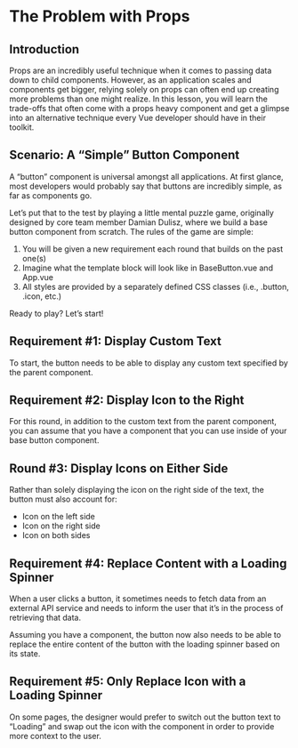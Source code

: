 # The Problem with Props

## Introduction

Props are an incredibly useful technique when it comes to passing data down to child components. However, as an application scales and components get bigger, relying solely on props can often end up creating more problems than one might realize. In this lesson, you will learn the trade-offs that often come with a props heavy component and get a glimpse into an alternative technique every Vue developer should have in their toolkit.

## Scenario: A “Simple” Button Component

A “button” component is universal amongst all applications. At first glance, most developers would probably say that buttons are incredibly simple, as far as components go.

Let’s put that to the test by playing a little mental puzzle game, originally designed by core team member Damian Dulisz, where we build a base button component from scratch. The rules of the game are simple:

1. You will be given a new requirement each round that builds on the past one(s)
2. Imagine what the template block will look like in BaseButton.vue and App.vue
3. All styles are provided by a separately defined CSS classes (i.e., .button, .icon, etc.)

Ready to play? Let’s start!

## Requirement #1: Display Custom Text

To start, the button needs to be able to display any custom text specified by the parent component.

## Requirement #2: Display Icon to the Right

For this round, in addition to the custom text from the parent component, you can assume that you have a <app-icon :icon="iconName" /> component that you can use inside of your base button component.

## Round #3: Display Icons on Either Side

Rather than solely displaying the icon on the right side of the text, the button must also account for:

- Icon on the left side
- Icon on the right side
- Icon on both sides

## Requirement #4: Replace Content with a Loading Spinner

When a user clicks a button, it sometimes needs to fetch data from an external API service and needs to inform the user that it’s in the process of retrieving that data.

Assuming you have a <LoadingSpinner /> component, the button now also needs to be able to replace the entire content of the button with the loading spinner based on its state.

## Requirement #5: Only Replace Icon with a Loading Spinner

On some pages, the designer would prefer to switch out the button text to “Loading” and swap out the icon with the <LoadingSpinner /> component in order to provide more context to the user.
